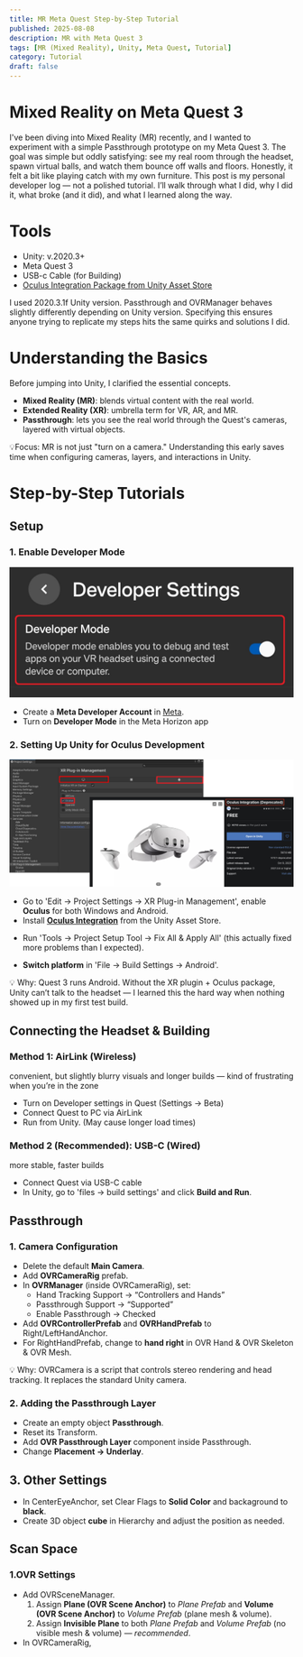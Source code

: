 ```yaml
---
title: MR Meta Quest Step-by-Step Tutorial
published: 2025-08-08
description: MR with Meta Quest 3
tags: [MR (Mixed Reality), Unity, Meta Quest, Tutorial]
category: Tutorial
draft: false 
---
```


# Mixed Reality on Meta Quest 3

I've been diving into Mixed Reality (MR) recently, and I wanted to experiment with a simple Passthrough prototype on my Meta Quest 3. The goal was simple but oddly satisfying: see my real room through the headset, spawn virtual balls, and watch them bounce off walls and floors. Honestly, it felt a bit like playing catch with my own furniture. This post is my personal developer log — not a polished tutorial. I’ll walk through what I did, why I did it, what broke (and it did), and what I learned along the way.

# Tools
- Unity: v.2020.3+
- Meta Quest 3
- USB-c Cable (for Building)
- [Oculus Integration Package from Unity Asset Store](https://assetstore.unity.com/packages/tools/integration/oculus-integration-deprecated-82022?srsltid=AfmBOoqs3VykViopb9qVxMb3gFcYp88tIxOFRBEoxyUs_zHPXRYparKT)

I used 2020.3.1f Unity version. Passthrough and OVRManager behaves slightly differently depending on Unity version. Specifying this ensures anyone trying to replicate my steps hits the same quirks and solutions I did.

# Understanding the Basics
Before jumping into Unity, I clarified the essential concepts.
- **Mixed Reality (MR)**: blends virtual content with the real world.
- **Extended Reality (XR)**: umbrella term for VR, AR, and MR.
- **Passthrough**: lets you see the real world through the Quest's cameras, layered with virtual objects.

💡Focus: MR is not just "turn on a camera." Understanding this early saves time when configuring cameras, layers, and interactions in Unity.

# Step-by-Step Tutorials
## Setup
### 1. Enable Developer Mode

![Developer Mode on Meta Horizon](./images/setup1.png)

- Create a **Meta Developer Account** in [Meta](https://developers.meta.com/horizon/sign-up/).
- Turn on **Developer Mode** in the Meta Horizon app


### 2. Setting Up Unity for Oculus Development

![Oculus Development](./images/oculusD.png)

- Go to 'Edit → Project Settings → XR Plug-in Management', enable **Oculus** for both Windows and Android.
- Install [**Oculus Integration**](https://assetstore.unity.com/packages/tools/integration/oculus-integration-deprecated-82022?srsltid=AfmBOoqs3VykViopb9qVxMb3gFcYp88tIxOFRBEoxyUs_zHPXRYparKT) from the Unity Asset Store.
<!-- ![Oculus Fixall](.) -->
-  Run 'Tools → Project Setup Tool → Fix All & Apply All' (this actually fixed more problems than I expected).
<!-- ![Oculus Android platform]() -->
- **Switch platform** in 'File → Build Settings → Android'.

💡 Why:
Quest 3 runs Android. Without the XR plugin + Oculus package, Unity can’t talk to the headset — I learned this the hard way when nothing showed up in my first test build.


## Connecting the Headset & Building
### Method 1: **AirLink (Wireless)**
convenient, but slightly blurry visuals and longer builds — kind of frustrating when you’re in the zone

- Turn on Developer settings in Quest (Settings → Beta)
- Connect Quest to PC via AirLink
- Run from Unity. (May cause longer load times)

### Method 2 (Recommended): **USB-C (Wired)** 
more stable, faster builds

- Connect Quest via USB-C cable
- In Unity, go to 'files -> build settings' and click **Build and Run**.


## Passthrough
### 1. Camera Configuration
- Delete the default **Main Camera**.
- Add **OVRCameraRig** prefab.
- In **OVRManager** (inside OVRCameraRig), set:
    - Hand Tracking Support → “Controllers and Hands”
    - Passthrough Support → “Supported”
    - Enable Passthrough → Checked
- Add **OVRControllerPrefab** and **OVRHandPrefab** to Right/LeftHandAnchor.
- For RightHandPrefab, change to **hand right** in OVR Hand & OVR Skeleton & OVR Mesh.

💡 Why:
OVRCamera is a script that controls stereo rendering and head tracking. It replaces the standard Unity camera.

### 2. Adding the Passthrough Layer
- Create an empty object **Passthrough**.
- Reset its Transform.
- Add **OVR Passthrough Layer** component inside Passthrough.
- Change **Placement → Underlay**.

## 3. Other Settings
- In CenterEyeAnchor, set Clear Flags to **Solid Color** and backaground to **black**.
- Create 3D object **cube** in Hierarchy and adjust the position as needed.



## Scan Space
### 1.OVR Settings
- Add OVRSceneManager.
    1. Assign **Plane (OVR Scene Anchor)** to *Plane Prefab* and **Volume (OVR Scene Anchor)** to *Volume Prefab* (plane mesh & volume).
    2. Assign **Invisible Plane** to both *Plane Prefab* and *Volume Prefab* (no visible mesh & volume) — *recommended*.
- In OVRCameraRig, 
